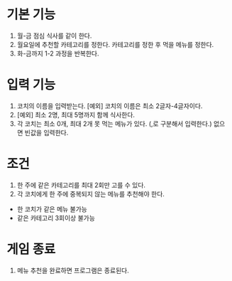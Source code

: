 # 기본 기능

1. 월-금 점심 식사를 같이 한다.
2. 월요일에 추천할 카테고리를 정한다. 카테고리를 정한 후 먹을 메뉴를 정한다.
3. 화-금까지 1-2 과정을 반복한다.

# 입력 기능

1. 코치의 이름을 입력받는다. [예외] 코치의 이름은 최소 2글자-4글자이다.
2. [예외] 최소 2명, 최대 5명까지 함께 식사한다.
3. 각 코치는 최소 0개, 최대 2개 못 먹는 메뉴가 있다. (,로 구분해서 입력한다.) 없으면 빈값을 입력한다.

# 조건

1. 한 주에 같은 카테고리를 최대 2회만 고를 수 있다.
2. 각 코치에게 한 주에 중복되지 않는 메뉴를 추천해야 한다.

- 한 코치가 같은 메뉴 불가능
- 같은 카테고리 3회이상 불가능

# 게임 종료

1. 메뉴 추천을 완료하면 프로그램은 종료된다.
